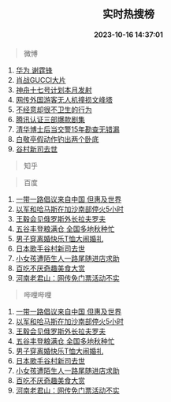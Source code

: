 <div align="center"><h2>实时热搜榜</h2><h4>2023-10-16 14:37:01</h4></div>

> 微博  

1. [华为 谢霆锋](https://s.weibo.com/weibo?q=%E5%8D%8E%E4%B8%BA%20%E8%B0%A2%E9%9C%86%E9%94%8B&t=31&band_rank=1&Refer=top)<br />
2. [肖战GUCCI大片](https://s.weibo.com/weibo?q=%E8%82%96%E6%88%98GUCCI%E5%A4%A7%E7%89%87&t=31&band_rank=2&Refer=top)<br />
3. [神舟十七号计划本月发射](https://s.weibo.com/weibo?q=%23%E7%A5%9E%E8%88%9F%E5%8D%81%E4%B8%83%E5%8F%B7%E8%AE%A1%E5%88%92%E6%9C%AC%E6%9C%88%E5%8F%91%E5%B0%84%23&t=31&band_rank=3&Refer=top)<br />
4. [网传外国游客无人机撞损文峰塔](https://s.weibo.com/weibo?q=%23%E7%BD%91%E4%BC%A0%E5%A4%96%E5%9B%BD%E6%B8%B8%E5%AE%A2%E6%97%A0%E4%BA%BA%E6%9C%BA%E6%92%9E%E6%8D%9F%E6%96%87%E5%B3%B0%E5%A1%94%23&t=31&band_rank=4&Refer=top)<br />
5. [不经意却很不卫生的行为](https://s.weibo.com/weibo?q=%23%E4%B8%8D%E7%BB%8F%E6%84%8F%E5%8D%B4%E5%BE%88%E4%B8%8D%E5%8D%AB%E7%94%9F%E7%9A%84%E8%A1%8C%E4%B8%BA%23&t=31&band_rank=5&Refer=top)<br />
6. [腾讯认证三部爆款剧集](https://s.weibo.com/weibo?q=%23%E8%85%BE%E8%AE%AF%E8%AE%A4%E8%AF%81%E4%B8%89%E9%83%A8%E7%88%86%E6%AC%BE%E5%89%A7%E9%9B%86%23&t=31&band_rank=6&Refer=top)<br />
7. [清华博士后当交警15年勘查无错漏](https://s.weibo.com/weibo?q=%23%E6%B8%85%E5%8D%8E%E5%8D%9A%E5%A3%AB%E5%90%8E%E5%BD%93%E4%BA%A4%E8%AD%A615%E5%B9%B4%E5%8B%98%E6%9F%A5%E6%97%A0%E9%94%99%E6%BC%8F%23&t=31&band_rank=7&Refer=top)<br />
8. [白敬亭假动作钓出两个卧底](https://s.weibo.com/weibo?q=%23%E7%99%BD%E6%95%AC%E4%BA%AD%E5%81%87%E5%8A%A8%E4%BD%9C%E9%92%93%E5%87%BA%E4%B8%A4%E4%B8%AA%E5%8D%A7%E5%BA%95%23&t=31&band_rank=8&Refer=top)<br />
9. [谷村新司去世](https://s.weibo.com/weibo?q=%23%E8%B0%B7%E6%9D%91%E6%96%B0%E5%8F%B8%E5%8E%BB%E4%B8%96%23&t=31&band_rank=9&Refer=top)<br />

> 知乎  


> 百度  

1. [一带一路倡议来自中国 但惠及世界](https://www.baidu.com/s?wd=%E4%B8%80%E5%B8%A6%E4%B8%80%E8%B7%AF%E5%80%A1%E8%AE%AE%E6%9D%A5%E8%87%AA%E4%B8%AD%E5%9B%BD+%E4%BD%86%E6%83%A0%E5%8F%8A%E4%B8%96%E7%95%8C&sa=fyb_news&rsv_dl=fyb_news)<br />
2. [以军和哈马斯在加沙南部停火5小时](https://www.baidu.com/s?wd=%E4%BB%A5%E5%86%9B%E5%92%8C%E5%93%88%E9%A9%AC%E6%96%AF%E5%9C%A8%E5%8A%A0%E6%B2%99%E5%8D%97%E9%83%A8%E5%81%9C%E7%81%AB5%E5%B0%8F%E6%97%B6&sa=fyb_news&rsv_dl=fyb_news)<br />
3. [王毅会见俄罗斯外长拉夫罗夫](https://www.baidu.com/s?wd=%E7%8E%8B%E6%AF%85%E4%BC%9A%E8%A7%81%E4%BF%84%E7%BD%97%E6%96%AF%E5%A4%96%E9%95%BF%E6%8B%89%E5%A4%AB%E7%BD%97%E5%A4%AB&sa=fyb_news&rsv_dl=fyb_news)<br />
4. [五谷丰登粮满仓 全国多地秋种忙](https://www.baidu.com/s?wd=%E4%BA%94%E8%B0%B7%E4%B8%B0%E7%99%BB%E7%B2%AE%E6%BB%A1%E4%BB%93+%E5%85%A8%E5%9B%BD%E5%A4%9A%E5%9C%B0%E7%A7%8B%E7%A7%8D%E5%BF%99&sa=fyb_news&rsv_dl=fyb_news)<br />
5. [男子穿离婚快乐T恤大闹婚礼](https://www.baidu.com/s?wd=%E7%94%B7%E5%AD%90%E7%A9%BF%E7%A6%BB%E5%A9%9A%E5%BF%AB%E4%B9%90T%E6%81%A4%E5%A4%A7%E9%97%B9%E5%A9%9A%E7%A4%BC&sa=fyb_news&rsv_dl=fyb_news)<br />
6. [日本歌手谷村新司去世](https://www.baidu.com/s?wd=%E6%97%A5%E6%9C%AC%E6%AD%8C%E6%89%8B%E8%B0%B7%E6%9D%91%E6%96%B0%E5%8F%B8%E5%8E%BB%E4%B8%96&sa=fyb_news&rsv_dl=fyb_news)<br />
7. [小女孩遭陌生人一路尾随进店求助](https://www.baidu.com/s?wd=%E5%B0%8F%E5%A5%B3%E5%AD%A9%E9%81%AD%E9%99%8C%E7%94%9F%E4%BA%BA%E4%B8%80%E8%B7%AF%E5%B0%BE%E9%9A%8F%E8%BF%9B%E5%BA%97%E6%B1%82%E5%8A%A9&sa=fyb_news&rsv_dl=fyb_news)<br />
8. [百吃不厌奇趣美食大赏](https://www.baidu.com/s?wd=%E7%99%BE%E5%90%83%E4%B8%8D%E5%8E%8C%E5%A5%87%E8%B6%A3%E7%BE%8E%E9%A3%9F%E5%A4%A7%E8%B5%8F&sa=fyb_news&rsv_dl=fyb_news)<br />
9. [河南老君山：网传免门票活动不实](https://www.baidu.com/s?wd=%E6%B2%B3%E5%8D%97%E8%80%81%E5%90%9B%E5%B1%B1%EF%BC%9A%E7%BD%91%E4%BC%A0%E5%85%8D%E9%97%A8%E7%A5%A8%E6%B4%BB%E5%8A%A8%E4%B8%8D%E5%AE%9E&sa=fyb_news&rsv_dl=fyb_news)<br />

> 哔哩哔哩  

1. [一带一路倡议来自中国 但惠及世界](https://www.baidu.com/s?wd=%E4%B8%80%E5%B8%A6%E4%B8%80%E8%B7%AF%E5%80%A1%E8%AE%AE%E6%9D%A5%E8%87%AA%E4%B8%AD%E5%9B%BD+%E4%BD%86%E6%83%A0%E5%8F%8A%E4%B8%96%E7%95%8C&sa=fyb_news&rsv_dl=fyb_news)<br />
2. [以军和哈马斯在加沙南部停火5小时](https://www.baidu.com/s?wd=%E4%BB%A5%E5%86%9B%E5%92%8C%E5%93%88%E9%A9%AC%E6%96%AF%E5%9C%A8%E5%8A%A0%E6%B2%99%E5%8D%97%E9%83%A8%E5%81%9C%E7%81%AB5%E5%B0%8F%E6%97%B6&sa=fyb_news&rsv_dl=fyb_news)<br />
3. [王毅会见俄罗斯外长拉夫罗夫](https://www.baidu.com/s?wd=%E7%8E%8B%E6%AF%85%E4%BC%9A%E8%A7%81%E4%BF%84%E7%BD%97%E6%96%AF%E5%A4%96%E9%95%BF%E6%8B%89%E5%A4%AB%E7%BD%97%E5%A4%AB&sa=fyb_news&rsv_dl=fyb_news)<br />
4. [五谷丰登粮满仓 全国多地秋种忙](https://www.baidu.com/s?wd=%E4%BA%94%E8%B0%B7%E4%B8%B0%E7%99%BB%E7%B2%AE%E6%BB%A1%E4%BB%93+%E5%85%A8%E5%9B%BD%E5%A4%9A%E5%9C%B0%E7%A7%8B%E7%A7%8D%E5%BF%99&sa=fyb_news&rsv_dl=fyb_news)<br />
5. [男子穿离婚快乐T恤大闹婚礼](https://www.baidu.com/s?wd=%E7%94%B7%E5%AD%90%E7%A9%BF%E7%A6%BB%E5%A9%9A%E5%BF%AB%E4%B9%90T%E6%81%A4%E5%A4%A7%E9%97%B9%E5%A9%9A%E7%A4%BC&sa=fyb_news&rsv_dl=fyb_news)<br />
6. [日本歌手谷村新司去世](https://www.baidu.com/s?wd=%E6%97%A5%E6%9C%AC%E6%AD%8C%E6%89%8B%E8%B0%B7%E6%9D%91%E6%96%B0%E5%8F%B8%E5%8E%BB%E4%B8%96&sa=fyb_news&rsv_dl=fyb_news)<br />
7. [小女孩遭陌生人一路尾随进店求助](https://www.baidu.com/s?wd=%E5%B0%8F%E5%A5%B3%E5%AD%A9%E9%81%AD%E9%99%8C%E7%94%9F%E4%BA%BA%E4%B8%80%E8%B7%AF%E5%B0%BE%E9%9A%8F%E8%BF%9B%E5%BA%97%E6%B1%82%E5%8A%A9&sa=fyb_news&rsv_dl=fyb_news)<br />
8. [百吃不厌奇趣美食大赏](https://www.baidu.com/s?wd=%E7%99%BE%E5%90%83%E4%B8%8D%E5%8E%8C%E5%A5%87%E8%B6%A3%E7%BE%8E%E9%A3%9F%E5%A4%A7%E8%B5%8F&sa=fyb_news&rsv_dl=fyb_news)<br />
9. [河南老君山：网传免门票活动不实](https://www.baidu.com/s?wd=%E6%B2%B3%E5%8D%97%E8%80%81%E5%90%9B%E5%B1%B1%EF%BC%9A%E7%BD%91%E4%BC%A0%E5%85%8D%E9%97%A8%E7%A5%A8%E6%B4%BB%E5%8A%A8%E4%B8%8D%E5%AE%9E&sa=fyb_news&rsv_dl=fyb_news)<br />
